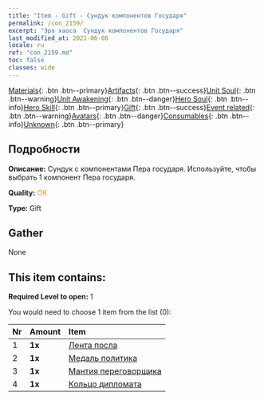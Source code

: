 ```yaml
---
title: "Item - Gift - Сундук компонентов Государя"
permalink: /con_2159/
excerpt: "Эра хаоса  Сундук компонентов Государя"
last_modified_at: 2021-06-08
locale: ru
ref: "con_2159.md"
toc: false
classes: wide
---
```

 [Materials](/ItemsRU/){: .btn .btn--primary}[Artifacts](/ItemsRU/Artifacts/){: .btn .btn--success}[Unit Soul](/ItemsRU/UnitSoul/){: .btn .btn--warning}[Unit Awakening](/ItemsRU/UnitAwakening/){: .btn .btn--danger}[Hero Soul](/ItemsRU/HeroSoul/){: .btn .btn--info}[Hero Skill](/ItemsRU/HeroSkill/){: .btn .btn--primary}[Gift](/ItemsRU/Gift/){: .btn .btn--success}[Event related](/ItemsRU/Events/){: .btn .btn--warning}[Avatars](/ItemsRU/Avatars/){: .btn .btn--danger}[Consumables](/ItemsRU/Consumables/){: .btn .btn--info}[Unknown](/ItemsRU/Unknown/){: .btn .btn--primary}

## Подробности
 **Описание:** Сундук с компонентами Пера государя. Используйте, чтобы выбрать 1 компонент Пера государя.

 **Quality:** <span style="color: #FF8C00">OK</span>

 **Type:** Gift

## Gather

  None

## This item contains:

 **Required Level to open:** 1

 You would need to choose 1 item from the list (0):

  | Nr | Amount |     Item    |
  |:---|:-------|:------------|
  | 1 |  **1x** | [Лента посла](/ru/Items/art_2154/) |  | 
  | 2 |  **1x** | [Медаль политика](/ru/Items/art_2155/) |  | 
  | 3 |  **1x** | [Мантия переговорщика](/ru/Items/art_2156/) |  | 
  | 4 |  **1x** | [Кольцо дипломата](/ru/Items/art_2157/) |  | 
